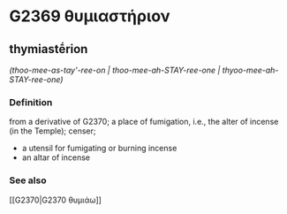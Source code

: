 # G2369 θυμιαστήριον

## thymiastḗrion

_(thoo-mee-as-tay'-ree-on | thoo-mee-ah-STAY-ree-one | thyoo-mee-ah-STAY-ree-one)_

### Definition

from a derivative of G2370; a place of fumigation, i.e., the alter of incense (in the Temple); censer; 

- a utensil for fumigating or burning incense
- an altar of incense

### See also

[[G2370|G2370 θυμιάω]]
